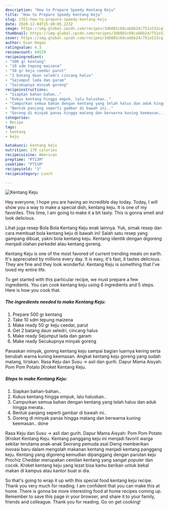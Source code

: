 ```yaml
---
description: "How to Prepare Speedy Kentang Keju"
title: "How to Prepare Speedy Kentang Keju"
slug: 1351-how-to-prepare-speedy-kentang-keju
date: 2020-12-04T15:40:05.223Z
image: https://img-global.cpcdn.com/recipes/3db881c68cabbb24/751x532cq70/kentang-keju-foto-resep-utama.jpg
thumbnail: https://img-global.cpcdn.com/recipes/3db881c68cabbb24/751x532cq70/kentang-keju-foto-resep-utama.jpg
cover: https://img-global.cpcdn.com/recipes/3db881c68cabbb24/751x532cq70/kentang-keju-foto-resep-utama.jpg
author: Evan Hogan
ratingvalue: 4.3
reviewcount: 44529
recipeingredient:
- "500 gr kentang"
- "10 sdm tepung maizena"
- "50 gr keju ceedar parut"
- "2 batang daun seledri cincang halus"
- "Sejumput lada dan garam"
- "Secukupnya minyak goreng"
recipeinstructions:
- "Siapkan bahan-bahan.."
- "Kukus kentang hingga empuk, lalu haluskan.."
- "Campurkan semua bahan dengan kentang yang telah halus dan aduk hingga merata.."
- "Bentuk panjang seperti gambar di bawah ini.."
- "Goreng di minyak panas hingga matang dan berwarna kuning keemasan.. done"
categories:
- Recipe
tags:
- kentang
- keju

katakunci: kentang keju 
nutrition: 179 calories
recipecuisine: American
preptime: "PT13M"
cooktime: "PT51M"
recipeyield: "3"
recipecategory: Lunch

---
```



![Kentang Keju](https://img-global.cpcdn.com/recipes/3db881c68cabbb24/751x532cq70/kentang-keju-foto-resep-utama.jpg)

Hey everyone, I hope you are having an incredible day today. Today, I will show you a way to make a special dish, kentang keju. It is one of my favorites. This time, I am going to make it a bit tasty. This is gonna smell and look delicious.

Lihat juga resep Bola Bola Kentang Keju enak lainnya. Yuk, simak resep dan cara membuat bola kentang keju di bawah ini! Salah satu resep yang gampang dibuat, yakni bola kentang keju. Kentang identik dengan digoreng menjadi olahan perkedel atau kentang goreng.

Kentang Keju is one of the most favored of current trending meals on earth. It's appreciated by millions every day. It is easy, it's fast, it tastes delicious. They are fine and they look wonderful. Kentang Keju is something that I've loved my entire life.


To get started with this particular recipe, we must prepare a few ingredients. You can cook kentang keju using 6 ingredients and 5 steps. Here is how you cook that.

<!--inarticleads1-->

##### The ingredients needed to make Kentang Keju:

1. Prepare 500 gr kentang
1. Take 10 sdm tepung maizena
1. Make ready 50 gr keju ceedar, parut
1. Get 2 batang daun seledri, cincang halus
1. Make ready Sejumput lada dan garam
1. Make ready Secukupnya minyak goreng


Panaskan minyak, goreng kentang keju sampai bagian luarnya kering serta berubah warna kuning keemasan. Angkat kentang keju goreng yang sudah matang, tiriskan. Rasa Keju dan Susu -&gt; asli dan gurih. Dapur Mama Aisyah: Pom Pom Potato [Kroket Kentang Keju. 

<!--inarticleads2-->

##### Steps to make Kentang Keju:

1. Siapkan bahan-bahan..
1. Kukus kentang hingga empuk, lalu haluskan..
1. Campurkan semua bahan dengan kentang yang telah halus dan aduk hingga merata..
1. Bentuk panjang seperti gambar di bawah ini..
1. Goreng di minyak panas hingga matang dan berwarna kuning keemasan.. done


Rasa Keju dan Susu -&gt; asli dan gurih. Dapur Mama Aisyah: Pom Pom Potato [Kroket Kentang Keju. Kentang panggang keju ini menjadi favorit warga sekitar terutama anak-anak Seorang pemuda asal Dieng memberikan inovasi baru dalam mengolah makanan kentang menjadi kentang panggang keju. Kentang yang digoreng kemudian dipanggang dengan parutan keju Prochiz Cheddar merupakan cemilan kentang yang sangat populer dan cocok. Kroket kentang keju yang lezat bisa kamu berikan untuk bekal makan di kampus atau kantor buat si dia. 

So that's going to wrap it up with this special food kentang keju recipe. Thank you very much for reading. I am confident that you can make this at home. There is gonna be more interesting food at home recipes coming up. Remember to save this page in your browser, and share it to your family, friends and colleague. Thank you for reading. Go on get cooking!

